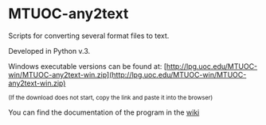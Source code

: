 # MTUOC-any2text
Scripts for converting several format files to text.

Developed in Python v.3.

Windows executable versions can be found at: [http://lpg.uoc.edu/MTUOC-win/MTUOC-any2text-win.zip](http://lpg.uoc.edu/MTUOC-win/MTUOC-any2text-win.zip)

<sub>(If the download does not start, copy the link and paste it into the browser)</sub>

You can find the documentation of the program in the [wiki](https://github.com/aoliverg/MTUOC-any2text/wiki/MTUOC%E2%80%90any2text-(eng))
